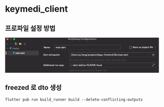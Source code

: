 # keymedi_client

## 프로파일 설정 방법

![img.png](img.png)

## freezed 로 dto 생성

```shell
flutter pub run build_runner build --delete-conflicting-outputs  
```
